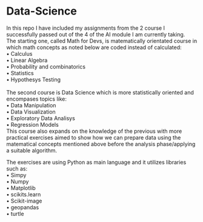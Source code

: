 # Data-Science
In this repo I have included my assignments from the 2 course I successfully passed out of the 4 of the AI module I am currently taking.\
The starting one, called Math for Devs, is matematically orientated course in which math concepts as noted below are coded instead of calculated:\
• Calculus\
• Linear Algebra\
• Probability and combinatorics\
• Statistics\
• Hypothesys Testing\
\
The second course is Data Science which is more statistically oriented and encompases topics like:\
• Data Manipulation\
• Data Visualization\
• Exploratory Data Analisys\
• Regression Models\
This course also expands on the knowledge of the previous with more practical exercises aimed to show how we can prepare data using the matematical concepts mentioned above before the analysis phase/applying a suitable  algorithm.

The exercises are using Python as main language and it utilizes libraries such as: \
• Simpy\
• Numpy\
• Matplotlib\
• scikits.learn\
• Scikit-image\
• geopandas\
• turtle
